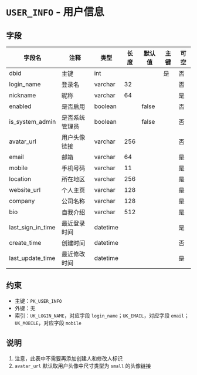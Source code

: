 # `USER_INFO` - 用户信息

## 字段

| 字段名            | 注释           | 类型     | 长度 | 默认值 | 主键 | 可空 |
| ----------------- | -------------- | -------- | ---- | ------ | ---- | ---- |
| dbid              | 主键           | int      |      |        | 是   | 否   |
| login_name        | 登录名         | varchar  | 32   |        |      | 否   |
| nickname          | 昵称           | varchar  | 64   |        |      | 是   |
| enabled           | 是否启用       | boolean  |      | false  |      | 否   |
| is_system_admin   | 是否系统管理员 | boolean  |      | false  |      | 否   |
| avatar_url        | 用户头像链接   | varchar  | 256  |        |      | 否   |
| email             | 邮箱           | varchar  | 64   |        |      | 是   |
| mobile            | 手机号码       | varchar  | 11   |        |      | 是   |
| location          | 所在地区       | varchar  | 256  |        |      | 是   |
| website_url       | 个人主页       | varchar  | 128  |        |      | 是   |
| company           | 公司名称       | varchar  | 128  |        |      | 是   |
| bio               | 自我介绍       | varchar  | 512  |        |      | 是   |
| last_sign_in_time | 最近登录时间   | datetime |      |        |      | 是   |
| create_time       | 创建时间       | datetime |      |        |      | 否   |
| last_update_time  | 最近修改时间   | datetime |      |        |      | 是   |

## 约束

* 主键：`PK_USER_INFO`
* 外键：无
* 索引：`UK_LOGIN_NAME`，对应字段 `login_name`；`UK_EMAIL`，对应字段 `email`；`UK_MOBILE`，对应字段 `mobile`

## 说明

1. 注意，此表中不需要再添加创建人和修改人标识
2. `avatar_url` 默认取用户头像中尺寸类型为 `small` 的头像链接
